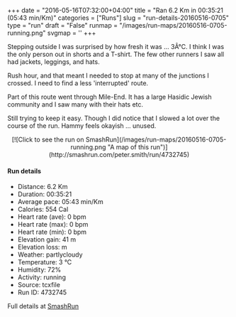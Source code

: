 +++
date = "2016-05-16T07:32:00+04:00"
title = "Ran 6.2 Km in 00:35:21 (05:43 min/Km)"
categories = ["Runs"]
slug = "run-details-20160516-0705"
type = "run"
draft = "False"
runmap = "/images/run-maps/20160516-0705-running.png"
svgmap = '<polyline points="22 77, 26 73, 26 73, 30 69, 46 61, 64 56, 69 55, 90 54, 90 53, 100 41, 89 37, 84 34, 64 26, 48 18, 49 19, 45 24, 43 27, 41 27, 37 33, 21 50, 0 75, 0 76, 6 79, 11 79, 18 82">'
+++

Stepping outside I was surprised by how fresh it was ... 3Â°C. I think I was the only person out in shorts and a T-shirt. The few other runners I saw all had jackets, leggings, and hats. 

Rush hour, and that meant I needed to stop at many of the junctions I crossed. I need to find a less 'interrupted' route. 

Part of this route went through Mile-End. It has a large Hasidic Jewish community and I saw many with their hats etc. 

Still trying to keep it easy. Though I did notice that I slowed a lot over the course of the run. Hammy feels okayish ... unused. 

<!--more-->

<center>
[![Click to see the run on SmashRun](/images/run-maps/20160516-0705-running.png "A map of this run")](http://smashrun.com/peter.smith/run/4732745)
</center>

#### Run details

* Distance: 6.2 Km
* Duration: 00:35:21
* Average pace: 05:43 min/Km
* Calories: 554 Cal
* Heart rate (ave): 0 bpm
* Heart rate (max): 0 bpm
* Heart rate (min): 0 bpm
* Elevation gain: 41 m
* Elevation loss:  m
* Weather: partlycloudy
* Temperature: 3 &deg;C
* Humidity: 72%
* Activity: running
* Source: tcxfile
* Run ID: 4732745

Full details at [SmashRun](http://smashrun.com/peter.smith/run/4732745)